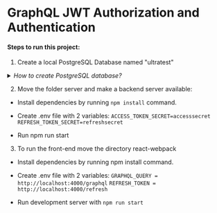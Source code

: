 # GraphQL JWT Authorization and Authentication

#### Steps to run this project:

1. Create a local PostgreSQL Database named "ultratest"

<details><summary><em>How to create PostgreSQL database?</em></summary>
<p>

   Install Homebrew (https://brew.sh/) or run the command in terminal `brew -v` to make sure Brew installed
</p>
</details>


2. Move the folder server and make a backend server available:

- Install dependencies by running `npm install` command.
- Create .env file with 2 variables:
  `ACCESS_TOKEN_SECRET=accesssecret`
  `REFRESH_TOKEN_SECRET=refreshsecret`

- Run npm run start

3. To run the front-end move the directory react-webpack

- Install dependencies by running npm install command.
- Create .env file with 2 variables:
  `GRAPHQL_QUERY = http://localhost:4000/graphql`
  `REFRESH_TOKEN = http://localhost:4000/refresh`

- Run development server with `npm run start`
